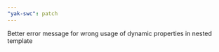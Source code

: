 ```yaml
---
"yak-swc": patch
---
```


Better error message for wrong usage of dynamic properties in nested template
